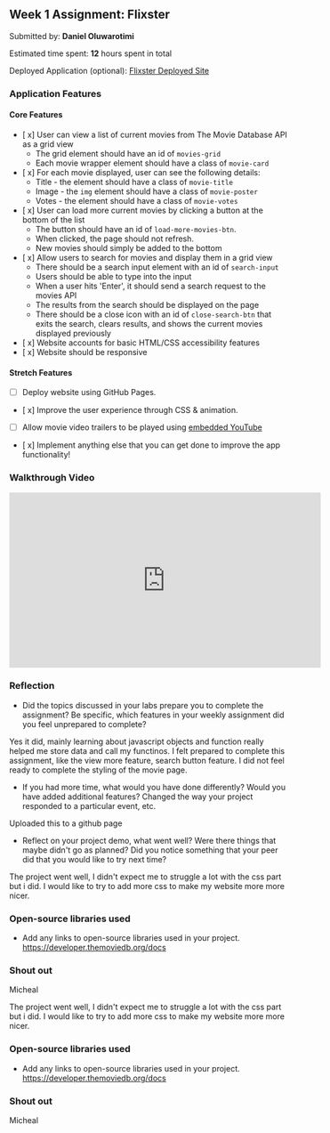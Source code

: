
## Week 1 Assignment: Flixster

Submitted by: **Daniel Oluwarotimi**

Estimated time spent: **12** hours spent in total

Deployed Application (optional): [Flixster Deployed Site](ADD_LINK_HERE)

### Application Features

#### Core Features

- [ x] User can view a list of current movies from The Movie Database API as a grid view
  - The grid element should have an id of `movies-grid`
  - Each movie wrapper element should have a class of `movie-card`
- [ x] For each movie displayed, user can see the following details:
  - Title - the element should have a class of `movie-title`
  - Image - the `img` element should have a class of `movie-poster`
  - Votes - the element should have a class of `movie-votes`
- [ x] User can load more current movies by clicking a button at the bottom of the list
  - The button should have an id of `load-more-movies-btn`.
  - When clicked, the page should not refresh.
  - New movies should simply be added to the bottom
- [ x] Allow users to search for movies and display them in a grid view
  - There should be a search input element with an id of `search-input`
  - Users should be able to type into the input
  - When a user hits 'Enter', it should send a search request to the movies API
  - The results from the search should be displayed on the page
  - There should be a close icon with an id of `close-search-btn` that exits the search, clears results, and shows the current movies displayed previously
- [ x] Website accounts for basic HTML/CSS accessibility features
- [ x] Website should be responsive

#### Stretch Features

- [ ] Deploy website using GitHub Pages.
- [ x] Improve the user experience through CSS & animation.
- [ ] Allow movie video trailers to be played using [embedded YouTube](https://support.google.com/youtube/answer/171780?hl=en)
- [ x] Implement anything else that you can get done to improve the app functionality!

### Walkthrough Video

<iframe width="560" height="315" src="https://www.youtube.com/embed/t6j6CWWX8ts" title="YouTube video player" frameborder="0" allow="accelerometer; autoplay; clipboard-write; encrypted-media; gyroscope; picture-in-picture; web-share" allowfullscreen></iframe>

### Reflection

- Did the topics discussed in your labs prepare you to complete the assignment? Be specific, which features in your weekly assignment did you feel unprepared to complete? 

Yes it did, mainly learning about javascript objects and function really helped me store data and call my functinos.  I felt prepared to complete this assignment, like the view more feature, search button feature. I did not feel ready to complete the styling of the movie page.

- If you had more time, what would you have done differently? Would you have added additional features? Changed the way your project responded to a particular event, etc. 
  
Uploaded this to a github page

- Reflect on your project demo, what went well? Were there things that maybe didn't go as planned? Did you notice something that your peer did that you would like to try next time?

The project went well, I didn't expect me to struggle a lot with the css part but i did. I would like to try to add more css to make my website more more nicer. 

### Open-source libraries used

- Add any links to open-source libraries used in your project.
https://developer.themoviedb.org/docs

### Shout out

Micheal 

The project went well, I didn't expect me to struggle a lot with the css part but i did. I would like to try to add more css to make my website more more nicer. 

### Open-source libraries used

- Add any links to open-source libraries used in your project.
https://developer.themoviedb.org/docs

### Shout out

Micheal 
